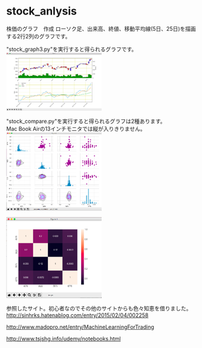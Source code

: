 # stock_anlysis
株価のグラフ　作成
ローソク足、出来高、終値、移動平均線(5日、25日)を描画する2行2列のグラフです。  

"stock_graph3.py"を実行すると得られるグラフです。  
<img src="https://github.com/crampon12/stock_anlysis/blob/master/sample_figure.png" width=50%>

"stock_compare.py"を実行すると得られるグラフは2種あります。  
Mac Book Airの13インチモニタでは縦が入りきりません。<BR>
<img src="https://github.com/crampon12/stock_anlysis/blob/master/seaboan.png" width=50%>

<img src="https://github.com/crampon12/stock_anlysis/blob/master/heatmap.png" width=50%>


参照したサイト。初心者なのでその他のサイトからも色々知恵を借りました。  
http://sinhrks.hatenablog.com/entry/2015/02/04/002258

http://www.madopro.net/entry/MachineLearningForTrading

http://www.tsjshg.info/udemy/notebooks.html
